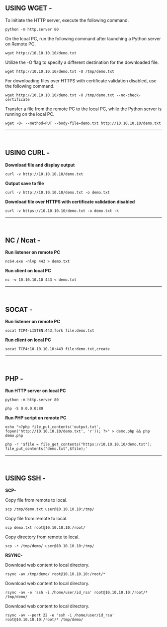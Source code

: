 USING WGET -
------------------------------------------------------------------------------------------------------------------

To initiate the HTTP server, execute the following command.

    python -m http.server 80

On the lcoal PC, run the following command after launching a Python server on Remote PC.
    
    wget http://10.10.10.10/demo.txt

Utilize the -O flag to specify a different destination for the downloaded file.
    
    wget http://10.10.10.10/demo.txt -O /tmp/demo.txt

For downloading files over HTTPS with certificate validation disabled, use the following command.
    
    wget http://10.10.10.10/demo.txt -O /tmp/demo.txt --no-check-certificate

Transfer a file from the remote PC to the local PC, while the Python server is running on the local PC.

    wget -O- --method=PUT --body-file=demo.txt http://10.10.10.10/demo.txt

------------------------------------------------------------------------------------------------------------------

</br>

USING CURL -
------------------------------------------------------------------------------------------------------------------

**Download file and display output**
    
    curl -v http://10.10.10.10/demo.txt

**Output save to file**
    
    curl -v http://10.10.10.10/demo.txt -o demo.txt

**Download file over HTTPS with certificate validation disabled**
    
    curl -v https://10.10.10.10/demo.txt -o demo.txt -k
------------------------------------------------------------------------------------------------------------------

</br>

NC / Ncat -
------------------------------------------------------------------------------------------------------------------

**Run listener on remote PC**
    
    nc64.exe -nlvp 443 > demo.txt

**Run client on local PC**
    
    nc -v 10.10.10.10 443 < demo.txt
------------------------------------------------------------------------------------------------------------------

</br>

SOCAT -
------------------------------------------------------------------------------------------------------------------

**Run listener on remote PC**
    
    socat TCP4-LISTEN:443,fork file:demo.txt

**Run client on local PC**
    
    socat TCP4:10.10.10.10:443 file:demo.txt,create
------------------------------------------------------------------------------------------------------------------

</br>

PHP -
------------------------------------------------------------------------------------------------------------------

**Run HTTP server on local PC**
    
    python -m http.server 80

    php -S 0.0.0.0:80

**Run PHP script on remote PC**
    
    echo "<?php file_put_contents('output.txt', fopen('http://10.10.10.10/demo.txt', 'r')); ?>" > demo.php && php demo.php

    php -r '$file = file_get_contents("https://10.10.10.10/demo.txt"); file_put_contents("demo.txt",$file);'
------------------------------------------------------------------------------------------------------------------

</br>

USING SSH - 
------------------------------------------------------------------------------------------------------------------

**SCP-**

Copy file from remote to local.
    
    scp /tmp/demo.txt user@10.10.10.10:/tmp/

Copy file from remote to local.

    scp demo.txt root@10.10.10.10:/root/

Copy directory from remote to local.

    scp -r /tmp/demo/ user@10.10.10.10:/tmp/

**RSYNC-**

Download web content to local directory.
    
    rsync -av /tmp/demo/ root@10.10.10.10:/root/*

Download web content to local directory.

    rsync -av -e 'ssh -i /home/user/id_rsa' root@10.10.10.10:/root/* /tmp/demo/

Download web content to local directory.

    rsync -av --port 22 -e 'ssh -i /home/user/id_rsa' root@10.10.10.10:/root/* /tmp/demo/
